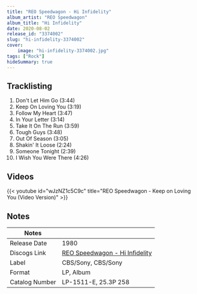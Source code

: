 ```yaml
---
title: "REO Speedwagon - Hi Infidelity"
album_artist: "REO Speedwagon"
album_title: "Hi Infidelity"
date: 2020-08-02
release_id: "3374002"
slug: "hi-infidelity-3374002"
cover:
    image: "hi-infidelity-3374002.jpg"
tags: ["Rock"]
hideSummary: true
---
```


## Tracklisting
1. Don't Let Him Go (3:44)
2. Keep On Loving You (3:19)
3. Follow My Heart (3:47)
4. In Your Letter (3:14)
5. Take It On The Run (3:59)
6. Tough Guys (3:48)
7. Out Of Season (3:05)
8. Shakin' It Loose (2:24)
9. Someone Tonight (2:39)
10. I Wish You Were There (4:26)

## Videos
{{< youtube id="wJzNZ1c5C9c" title="REO Speedwagon - Keep on Loving You (Video Version)" >}}

## Notes

| Notes          |             |
| ---------------| ----------- |
| Release Date   | 1980 |
| Discogs Link   | [REO Speedwagon - Hi Infidelity](https://www.discogs.com/release/3374002) |
| Label          | CBS/Sony, CBS/Sony |
| Format         | LP, Album |
| Catalog Number | LP-1511-E, 25.3P 258 |


